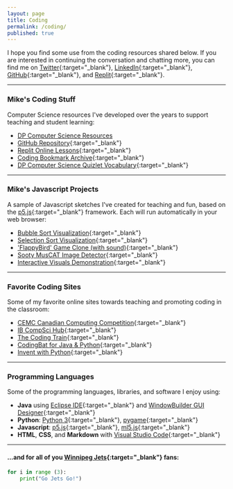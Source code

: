 ```yaml
---
layout: page
title: Coding
permalink: /coding/
published: true
---
```


I hope you find some use from the coding resources shared below. If you are interested in continuing the conversation and chatting more, you can find me on [Twitter](https://twitter.com/mvpoirier){:target="_blank"}, [LinkedIn](https://www.linkedin.com/in/mvpoirier8){:target="_blank"}, [GitHub](https://github.com/mvpoirier/){:target="_blank"}, and [Replit](https://replit.com/@mpoirier){:target="_blank"}.

---

### Mike's Coding Stuff
Computer Science resources I've developed over the years to support teaching and student learning:
- [DP Computer Science Resources](/coding_dp)
- [GitHub Repository](https://github.com/mvpoirier/){:target="_blank"}
- [Replit Online Lessons](https://replit.com/@mpoirier){:target="_blank"}
- [Coding Bookmark Archive](/media/compsci_bookmarks.html){:target="_blank"}
- [DP Computer Science Quizlet Vocabulary](https://quizlet.com/mvpoirier/folders/dp-computer-science){:target="_blank"}

---

### Mike's Javascript Projects
A sample of Javascript sketches I've created for teaching and fun, based on the [p5.js](https://p5js.org/){:target="_blank"} framework. Each will run automatically in your web browser:
- [Bubble Sort Visualization](https://raw.githack.com/mvpoirier/Javascript/master/sortingVisualization/bubbleSort.html){:target="_blank"}
- [Selection Sort Visualization](https://raw.githack.com/mvpoirier/Javascript/master/sortingVisualization/selectionSort.html){:target="_blank"}
- ['FlappyBird' Game Clone (with sound)](https://rawcdn.githack.com/mvpoirier/Javascript/10c9ddfab73272a126eefb6ac23b20ef061236a2/flappyBirdClones/WEEK3/index.html){:target="_blank"}
- [Sooty MusCAT Image Detector](https://raw.githack.com/mvpoirier/Javascript/master/sootyDetector/index.html){:target="_blank"}
- [Interactive Visuals Demonstration](https://raw.githack.com/mvpoirier/Javascript/master/squareCircle/index.html){:target="_blank"}

---

### Favorite Coding Sites
Some of my favorite online sites towards teaching and promoting coding in the classroom:
- [CEMC Canadian Computing Competition](https://cemc.uwaterloo.ca/contests/computing.html){:target="_blank"}
- [IB CompSci Hub](http://ib.compscihub.net/){:target="_blank"}
- [The Coding Train](https://thecodingtrain.com/){:target="_blank"}
- [CodingBat for Java & Python](https://codingbat.com/python){:target="_blank"}
- [Invent with Python](https://inventwithpython.com/){:target="_blank"}

---

### Programming Languages
Some of the programming languages, libraries, and software I enjoy using:
- **Java** using [Eclipse IDE](https://www.eclipse.org/downloads/){:target="_blank"} and [WindowBuilder GUI Designer](https://www.eclipse.org/windowbuilder/download.php){:target="_blank"}
- **Python**: [Python 3](https://www.python.org/downloads/){:target="_blank"}, [pygame](https://www.pygame.org/news){:target="_blank"}
- **Javascript**: [p5.js](https://p5js.org/){:target="_blank"}, [ml5.js](https://ml5js.org/){:target="_blank"}
- **HTML**, **CSS**, and **Markdown** with [Visual Studio Code](https://code.visualstudio.com/){:target="_blank"}

---

#### ...and for all of you [Winnipeg Jets](https://www.nhl.com/jets){:target="_blank"} fans:
```python
for i in range (3):
    print("Go Jets Go!")
```